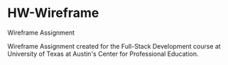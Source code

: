 # HW-Wireframe
Wireframe Assignment

Wireframe Assignment created for the Full-Stack Development course at University of Texas at Austin's Center for Professional Education.
